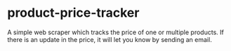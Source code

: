 # product-price-tracker
A simple web scraper which tracks the price of one or multiple products. If there is an update in the price, it will let you know by sending an email.
